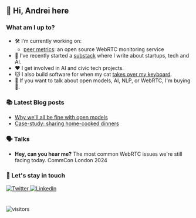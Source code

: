 ## 👋 Hi, Andrei here


### What am I up to?

- 🛠️ I’m currently working on:
  - [peer metrics](https://github.com/peermetrics/peermetrics): an open source WebRTC monitoring service
- 📝 I’ve recently started a [substack](https://anonel.substack.com/) where I write about startups, tech and AI.
- ❤️ I get involved in AI and civic tech projects.
- 🐱 I also build software for when my cat [takes over my keyboard](https://github.com/onel/keyboard-cat-defense).
- 💬 If you want to talk about open models, AI, NLP, or WebRTC, I'm buying 🍻.



### 📚 Latest Blog posts

- [Why we'll all be fine with open models](https://anonel.substack.com/p/why-we-will-all-be-fine-with-open-models)
- [Case-study: sharing home-cooked dinners](https://anonel.substack.com/p/case-study-sharing-home-cooked-dinners)

### 🗣️ Talks
- **Hey, can you hear me?** The most common WebRTC issues we're still facing today. CommCon London 2024

### 📢 Let's stay in touch

<a href="https://twitter.com/andreionel" target="_blank">
  <img src="https://img.shields.io/twitter/follow/andreionel?label=Follow" alt="Twitter">
</a> <a href="https://www.linkedin.com/in/andreionel/" target="_blank"> <img src="https://img.shields.io/badge/Connect-blue?style=flat-square&logo=Linkedin&logoColor=white" alt="LinkedIn">
</a>

# 

![visitors](https://visitor-badge.laobi.icu/badge?page_id=onel.onel)
